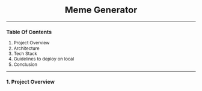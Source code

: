 <svg fill="none" viewBox="0 0 600 300" width="600" height="300" xmlns="http://www.w3.org/2000/svg">
  <foreignObject x="0" y="0" width="600" height="300"> 
  <div xmlns="http://www.w3.org/1999/xhtml">
      <h1  align="center" >Meme Generator</h1>
    </div>

---
<div>
  <h3>Table Of Contents</h3>
  <ol>
     <li>Project Overview</li>
    <li>Architecture</li>
    <li>Tech Stack</li>
    <li>Guidelines to deploy on local</li>
    <li>Conclusion</li>
  </ol>
</div>

  ---
<div>
    <h3 font="bold">1. Project Overview </h3>
    <br>
    <p>
      Full-stack web application that allows users to generate, customize, and share memes dynamically. Built using React, Flask, and Supabase, the app lets users browse meme templates, edit text directly on images, and download or share the final meme. The system also supports user authentication and image-based editing functionalities. A tightly coupled architecture ensures quick interaction between frontend and backend while maintaining modular components for scalability.
    </p>
</div>

---

<div>
  <h3>2. Architecture</h3>
 <img src="https://github.com/Shwetha-75/image/blob/f9949fa3f5817a93c14410affc30045fc3376830/meme-ppt.png?raw=true"/>
</div>
<div>
</div>

---

  <h3>3. Tech Stack</h3>
  
  |Phase | Tech |
  |------- |------|
  |Frontend| Reactjs |
  |Backend | Node js, OAuth SignIn |
  |Databse |Supabase |
  |Testing | jest, postman |
  |Deloyement | render, vercel|

  ---

  <div>
    <h3>6. Guidelines to deploy on local </h3>
  </div>
   <p>Clone the repository</p>
   
   ~~~
    git clone https://github.com/Shwetha-75/Budget-Tracker-View.git](https://github.com/Shwetha-75/meme-web-app.git
   ~~~

   <p>For view install lastest version & integrate it with vite (Optional : you can use any flavours of js and frameworks)</p>

   ~~~
     npm create vite@latest
   ~~~
   <p>Install node modules</p>

   ~~~
    npm i
   ~~~
   <p>For Backend services install node js</p>
   
   ~~~
    npm init
   ~~~
   ~~~
    npm i express cors nodemon 
   ~~~

  ---
  
  <h3>Conclusion</h3>
  <div>
    <ul>
      <li>Contributors : Shwetha K (Design, Develeopment, Deployment)</li>
      <li>**Note : No fixed timeline, the project is under development.</li>
    </ul>
  </div>
  <p>"Woohoo!" 🎉 you have completed the installation, now you can work on the project to implement your own ideas</p>
 </div>
  </foreignObject>
</svg>
